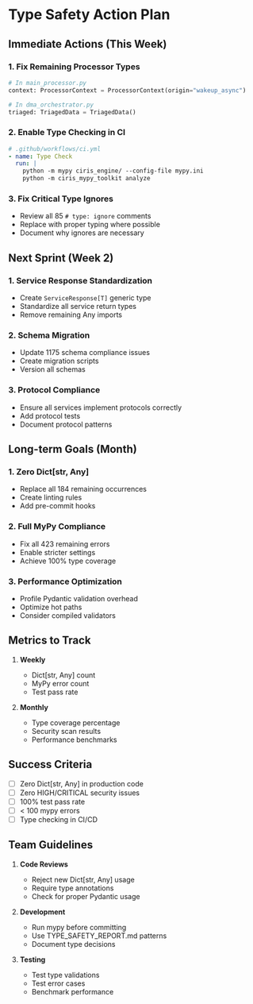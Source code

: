 # Type Safety Action Plan

## Immediate Actions (This Week)

### 1. Fix Remaining Processor Types
```python
# In main_processor.py
context: ProcessorContext = ProcessorContext(origin="wakeup_async")

# In dma_orchestrator.py  
triaged: TriagedData = TriagedData()
```

### 2. Enable Type Checking in CI
```yaml
# .github/workflows/ci.yml
- name: Type Check
  run: |
    python -m mypy ciris_engine/ --config-file mypy.ini
    python -m ciris_mypy_toolkit analyze
```

### 3. Fix Critical Type Ignores
- Review all 85 `# type: ignore` comments
- Replace with proper typing where possible
- Document why ignores are necessary

## Next Sprint (Week 2)

### 1. Service Response Standardization
- Create `ServiceResponse[T]` generic type
- Standardize all service return types
- Remove remaining Any imports

### 2. Schema Migration
- Update 1175 schema compliance issues
- Create migration scripts
- Version all schemas

### 3. Protocol Compliance
- Ensure all services implement protocols correctly
- Add protocol tests
- Document protocol patterns

## Long-term Goals (Month)

### 1. Zero Dict[str, Any]
- Replace all 184 remaining occurrences
- Create linting rules
- Add pre-commit hooks

### 2. Full MyPy Compliance
- Fix all 423 remaining errors
- Enable stricter settings
- Achieve 100% type coverage

### 3. Performance Optimization
- Profile Pydantic validation overhead
- Optimize hot paths
- Consider compiled validators

## Metrics to Track

1. **Weekly**
   - Dict[str, Any] count
   - MyPy error count
   - Test pass rate

2. **Monthly**
   - Type coverage percentage
   - Security scan results
   - Performance benchmarks

## Success Criteria

- [ ] Zero Dict[str, Any] in production code
- [ ] Zero HIGH/CRITICAL security issues
- [ ] 100% test pass rate
- [ ] < 100 mypy errors
- [ ] Type checking in CI/CD

## Team Guidelines

1. **Code Reviews**
   - Reject new Dict[str, Any] usage
   - Require type annotations
   - Check for proper Pydantic usage

2. **Development**
   - Run mypy before committing
   - Use TYPE_SAFETY_REPORT.md patterns
   - Document type decisions

3. **Testing**
   - Test type validations
   - Test error cases
   - Benchmark performance